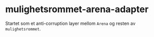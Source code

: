 # mulighetsrommet-arena-adapter

Startet som et anti-corruption layer mellom `Arena` og resten av `mulighetsrommet`.

